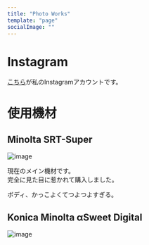 ```yaml
---
title: "Photo Works"
template: "page"
socialImage: ""
---
```


# Instagram
[こちら](https://www.instagram.com/minoltmk_s/)が私のInstagramアカウントです。

# 使用機材
## Minolta SRT-Super
![image](/media/minolta-srt-super.jpg)

現在のメイン機材です。  
完全に見た目に惹かれて購入しました。

ボディ、かっこよくてつよつよすぎる。

## Konica Minolta αSweet Digital
![image](/media/sweet-digital.jpg)
